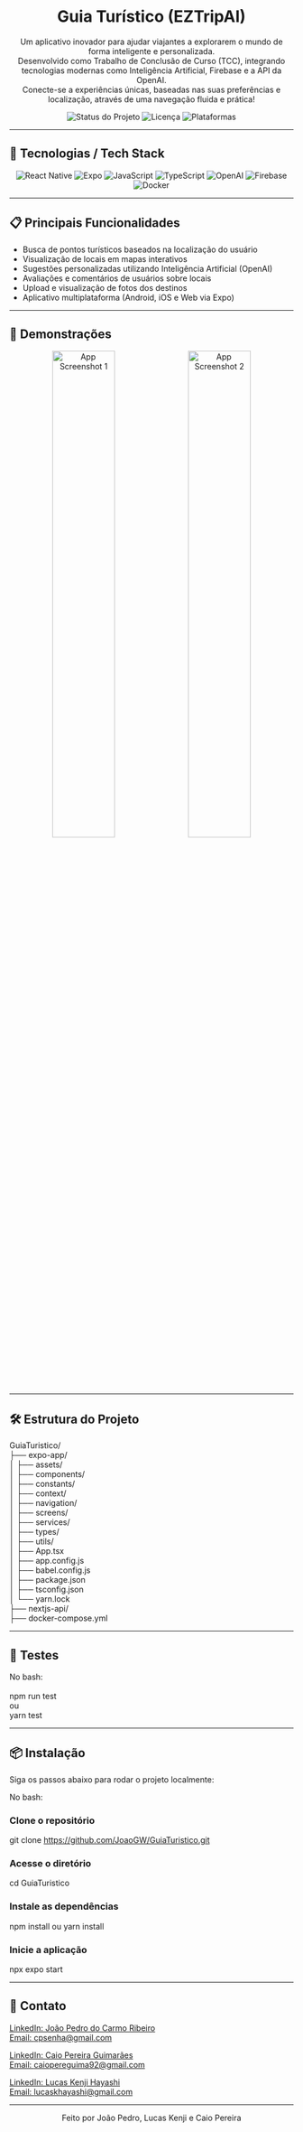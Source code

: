 <h1 align="center">Guia Turístico (EZTripAI)</h1>

<p align="center">
  Um aplicativo inovador para ajudar viajantes a explorarem o mundo de forma inteligente e personalizada.
  <br />
  Desenvolvido como Trabalho de Conclusão de Curso (TCC), integrando tecnologias modernas como Inteligência Artificial, Firebase e a API da OpenAI.
  <br />
  Conecte-se a experiências únicas, baseadas nas suas preferências e localização, através de uma navegação fluida e prática!
</p>

<p align="center">
  <img src="https://img.shields.io/badge/Status-Em%20Desenvolvimento-blue" alt="Status do Projeto" />
  <img src="https://img.shields.io/badge/License-MIT-yellow" alt="Licença" />
  <img src="https://img.shields.io/badge/Platform-Mobile%20&%20Web-green" alt="Plataformas" />
</p>

---

## 🚀 Tecnologias / Tech Stack

<p align="center">
  <img src="https://img.shields.io/badge/React_Native-20232A?style=for-the-badge&logo=react&logoColor=61DAFB" alt="React Native" />
  <img src="https://img.shields.io/badge/Expo-000020?style=for-the-badge&logo=expo&logoColor=white" alt="Expo" />
  <img src="https://img.shields.io/badge/JavaScript-F7DF1E?style=for-the-badge&logo=javascript&logoColor=black" alt="JavaScript" />
  <img src="https://img.shields.io/badge/TypeScript-3178C6?style=for-the-badge&logo=typescript&logoColor=white" alt="TypeScript" />
  <img src="https://img.shields.io/badge/OpenAI-412991?style=for-the-badge&logo=openai&logoColor=white" alt="OpenAI" />
  <img src="https://img.shields.io/badge/Firebase-ffca28?style=for-the-badge&logo=firebase&logoColor=black" alt="Firebase" />
  <img src="https://img.shields.io/badge/Docker-2496ED?style=for-the-badge&logo=docker&logoColor=white" alt="Docker" />
</p>

---

## 📋 Principais Funcionalidades

- Busca de pontos turísticos baseados na localização do usuário
- Visualização de locais em mapas interativos
- Sugestões personalizadas utilizando Inteligência Artificial (OpenAI)
- Avaliações e comentários de usuários sobre locais
- Upload e visualização de fotos dos destinos
- Aplicativo multiplataforma (Android, iOS e Web via Expo)

---

## 📸 Demonstrações

<p align="center">
  <img src="https://github.com/user-attachments/assets/f5ff7915-c5fb-43c3-bae0-19887e8b8161" width="47%" alt="App Screenshot 1" />
  <img src="https://github.com/user-attachments/assets/4c4e4eba-4d50-452c-8e73-adc6a8ed509d" width="47%" alt="App Screenshot 2" />
</p>

---

## 🛠 Estrutura do Projeto

GuiaTuristico/ <br/>
├── expo-app/ <br/>
│   ├── assets/ <br/>
│   ├── components/ <br/>
│   ├── constants/ <br/>
│   ├── context/ <br/>
│   ├── navigation/ <br/>
│   ├── screens/ <br/>
│   ├── services/ <br/>
│   ├── types/ <br/>
│   ├── utils/ <br/>
│   ├── App.tsx <br/>
│   ├── app.config.js <br/>
│   ├── babel.config.js <br/>
│   ├── package.json <br/>
│   ├── tsconfig.json <br/>
│   └── yarn.lock <br/>
├── nextjs-api/ <br/>
├── docker-compose.yml <br/>

---

## 🧪 Testes

No bash: <br/><br/>
npm run test <br/>
ou <br/>
yarn test <br/>

---

## 📦 Instalação

Siga os passos abaixo para rodar o projeto localmente:

No bash: <br/>

### Clone o repositório
git clone https://github.com/JoaoGW/GuiaTuristico.git

### Acesse o diretório
cd GuiaTuristico

### Instale as dependências
npm install
ou
yarn install

### Inicie a aplicação
npx expo start

---

## 💬 Contato

<a href="https://www.linkedin.com/in/jo%C3%A3o-pedro-do-carmo-ribeiro/">LinkedIn: João Pedro do Carmo Ribeiro</a>
<br/>
<a href="mailto:cpsenha@gmail.com">Email: cpsenha@gmail.com</a>

<a href="https://www.linkedin.com/in/caiopguimaraes/">LinkedIn: Caio Pereira Guimarães</a>
<br/>
<a href="mailto:caiopereguima92@gmail.com">Email: caiopereguima92@gmail.com</a>

<a href="https://www.linkedin.com/in/lucas-k-hayashi/">LinkedIn: Lucas Kenji Hayashi</a>
<br/>
<a href="mailto:lucaskhayashi@gmail.com">Email: lucaskhayashi@gmail.com</a>

---

<p align="center"> Feito por João Pedro, Lucas Kenji e Caio Pereira </p>
